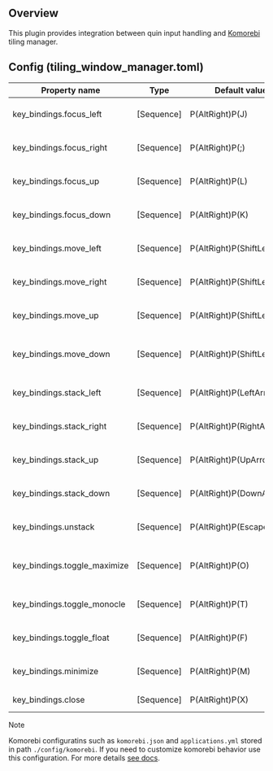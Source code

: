 ## Overview

This plugin provides integration between quin input handling and [Komorebi](https://github.com/LGUG2Z/komorebi) tiling
manager.

## Config (tiling_window_manager.toml)

| Property name                | Type       | Default value               | Description                                                       |
|------------------------------|------------|-----------------------------|-------------------------------------------------------------------|
| key_bindings.focus_left      | [Sequence] | P(AltRight)P(J)             | Move focus to the window on the left in tiles view.               |
| key_bindings.focus_right     | [Sequence] | P(AltRight)P(;)             | Move focus to the window on the right in tiles view.              |
| key_bindings.focus_up        | [Sequence] | P(AltRight)P(L)             | Move focus to the window above in tiles view.                     |
| key_bindings.focus_down      | [Sequence] | P(AltRight)P(K)             | Move focus to the window below in tiles view.                     |
| key_bindings.move_left       | [Sequence] | P(AltRight)P(ShiftLeft)P(J) | Move the currently focused window to the left in tiles view.      |
| key_bindings.move_right      | [Sequence] | P(AltRight)P(ShiftLeft)P(;) | Move the currently focused window to the right in tiles view.     |
| key_bindings.move_up         | [Sequence] | P(AltRight)P(ShiftLeft)P(L) | Move the currently focused window to the top in tiles view.       |
| key_bindings.move_down       | [Sequence] | P(AltRight)P(ShiftLeft)P(K) | Move the currently focused window to the bottom in tiles view.    |
| key_bindings.stack_left      | [Sequence] | P(AltRight)P(LeftArrow)     | Add the currently focused window to the stack on the left.        |
| key_bindings.stack_right     | [Sequence] | P(AltRight)P(RightArrow)    | Add the currently focused window to the stack on the right.       |
| key_bindings.stack_up        | [Sequence] | P(AltRight)P(UpArrow)       | Add the currently focused window to the stack above.              |
| key_bindings.stack_down      | [Sequence] | P(AltRight)P(DownArrow)     | Add the currently focused window to the stack below.              |
| key_bindings.unstack         | [Sequence] | P(AltRight)P(Escape)        | Remove the currently focused window from its stack.               |
| key_bindings.toggle_maximize | [Sequence] | P(AltRight)P(O)             | Toggle maximize/unmaximize state of the currently focused window. |
| key_bindings.toggle_monocle  | [Sequence] | P(AltRight)P(T)             | Toggle monocle mode (show only the focused window).               |
| key_bindings.toggle_float    | [Sequence] | P(AltRight)P(F)             | Toggle float mode (make the window untiled and floating).         |
| key_bindings.minimize        | [Sequence] | P(AltRight)P(M)             | Minimize the currently focused window.                            |
| key_bindings.close           | [Sequence] | P(AltRight)P(X)             | Close the currently focused window.                               |

> [!NOTE]
> Komorebi configuratins such as `komorebi.json` and `applications.yml` stored in path `./config/komorebi`.
> If you need to customize komorebi behavior use this configuration.
> For more details [see docs](https://lgug2z.github.io/komorebi/).
